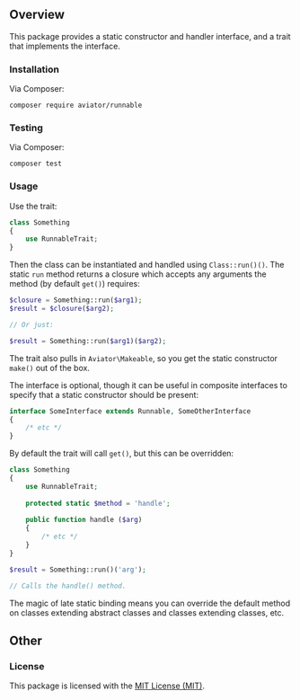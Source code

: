 ## Overview

This package provides a static constructor and handler interface, and a trait that implements the interface.

### Installation

Via Composer:

```
composer require aviator/runnable
```

### Testing

Via Composer:

```
composer test
```

### Usage

Use the trait:

```php
class Something
{
    use RunnableTrait;
}
```

Then the class can be instantiated and handled using `Class::run()()`. The static `run` method returns a closure which accepts any arguments the method (by default `get()`) requires:

```php
$closure = Something::run($arg1);
$result = $closure($arg2); 

// Or just:

$result = Something::run($arg1)($arg2);
```

The trait also pulls in `Aviator\Makeable`, so you get the static constructor `make()` out of the box.

The interface is optional, though it can be useful in composite interfaces to specify that a static constructor should be present:

```php
interface SomeInterface extends Runnable, SomeOtherInterface
{
    /* etc */
}
```

By default the trait will call `get()`, but this can be overridden:

```php
class Something
{
    use RunnableTrait;
    
    protected static $method = 'handle';
    
    public function handle ($arg)
    {
        /* etc */
    }
}

$result = Something::run()('arg');

// Calls the handle() method.
```

The magic of late static binding means you can override the default method on classes extending abstract classes and classes extending classes, etc.

## Other

### License

This package is licensed with the [MIT License (MIT)](LICENSE).

